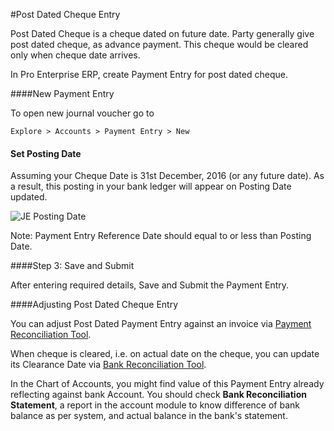 <!-- add-breadcrumbs -->
#Post Dated Cheque Entry

Post Dated Cheque is a cheque dated on future date. Party generally give post dated cheque, as advance payment. This cheque would be cleared only when cheque date arrives.

In Pro Enterprise ERP, create Payment Entry for post dated cheque.

####New Payment Entry

To open new journal voucher go to 

`Explore > Accounts > Payment Entry > New`

#### Set Posting Date

Assuming your Cheque Date is 31st December, 2016 (or any future date). As a result, this posting in your bank ledger will appear on Posting Date updated.

<img alt="JE Posting Date" class="screenshot" src="/docs/assets/img/articles/post-dated-1.png">

Note: Payment Entry Reference Date should equal to or less than Posting Date.

####Step 3: Save and Submit

After entering required details, Save and Submit the Payment Entry.

####Adjusting Post Dated  Cheque Entry

You can adjust Post Dated Payment Entry against an invoice via [Payment Reconciliation Tool](/docs/user/manual/en/accounts/tools/payment-reconciliation.html).

When cheque is cleared, i.e. on actual date on the cheque, you can update its Clearance Date via [Bank Reconciliation Tool](/docs/user/manual/en/accounts/tools/bank-reconciliation.html).

In the Chart of Accounts, you might find value of this Payment Entry already reflecting against bank Account. You should check **Bank Reconciliation Statement**, a report in the account module to know difference of bank balance as per system, and actual balance in the bank's statement.
<!-- markdown -->